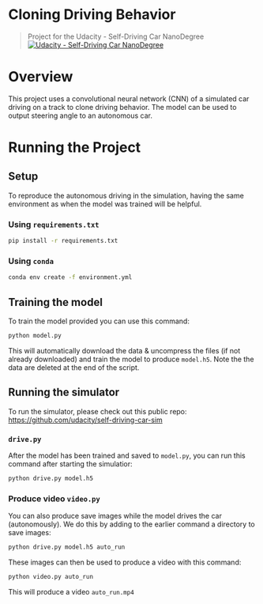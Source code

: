 # Cloning Driving Behavior

> Project for the Udacity - Self-Driving Car NanoDegree [![Udacity - Self-Driving Car NanoDegree](https://s3.amazonaws.com/udacity-sdc/github/shield-carnd.svg)](http://www.udacity.com/drive)

# Overview

This project uses a convolutional neural network (CNN) of a simulated car driving on a track to clone driving behavior. The model can be used to output steering angle to an autonomous car.

# Running the Project

## Setup

To reproduce the autonomous driving in the simulation, having the same 
environment as when the model was trained will be helpful.

### Using `requirements.txt`

```sh
pip install -r requirements.txt
```

### Using `conda`

```sh
conda env create -f environment.yml
```

## Training the model

To train the model provided you can use this command:

```sh
python model.py
```

This will automatically download the data & uncompress the files (if not already downloaded) and train the model to produce `model.h5`. Note the the data are deleted at the end of the script.


## Running the simulator 

To run the simulator, please check out this public repo: https://github.com/udacity/self-driving-car-sim

### `drive.py`

After the model has been trained and saved to `model.py`, you can run this command after starting the simulatior:

```sh
python drive.py model.h5
```

### Produce video `video.py` 

You can also produce save images while the model drives the car (autonomously). We do this by adding to the earlier command a directory to save images:

```sh
python drive.py model.h5 auto_run
```

These images can then be used to produce a video with this command:


```sh
python video.py auto_run
```

This will produce a video `auto_run.mp4`

